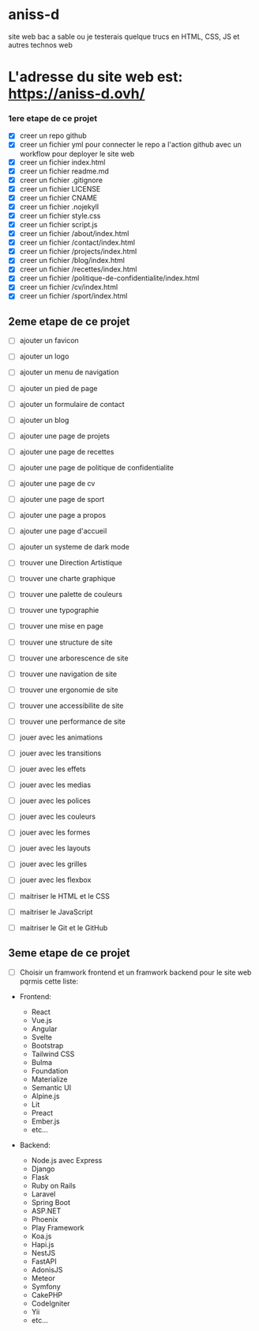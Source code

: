 # aniss-d
site web bac a sable ou je testerais quelque trucs en HTML, CSS, JS et autres technos web

# L'adresse du site web est: **https://aniss-d.ovh/**
### 1ere etape de ce projet
- [x] creer un repo github
- [x] creer un fichier yml pour connecter le repo a l'action github  avec un workflow pour deployer le site web
- [x] creer un fichier index.html
- [x] creer un fichier readme.md
- [x] creer un fichier .gitignore
- [x] creer un fichier LICENSE
- [x] creer un fichier CNAME
- [x] creer un fichier .nojekyll
- [x] creer un fichier style.css
- [x] creer un fichier script.js
- [x] creer un fichier /about/index.html
- [x] creer un fichier /contact/index.html
- [x] creer un fichier /projects/index.html
- [x] creer un fichier /blog/index.html
- [x] creer un fichier /recettes/index.html
- [x] creer un fichier /politique-de-confidentialite/index.html
- [x] creer un fichier /cv/index.html
- [x] creer un fichier /sport/index.html

## 2eme etape de ce projet
- [ ] ajouter un favicon
- [ ] ajouter un logo
- [ ] ajouter un menu de navigation
- [ ] ajouter un pied de page
- [ ] ajouter un formulaire de contact
- [ ] ajouter un blog
- [ ] ajouter une page de projets
- [ ] ajouter une page de recettes
- [ ] ajouter une page de politique de confidentialite
- [ ] ajouter une page de cv
- [ ] ajouter une page de sport
- [ ] ajouter une page a propos
- [ ] ajouter une page d'accueil
- [ ] ajouter un systeme de dark mode
- [ ] trouver une Direction Artistique
- [ ] trouver une charte graphique
- [ ] trouver une palette de couleurs
- [ ] trouver une typographie
- [ ] trouver une mise en page
- [ ] trouver une structure de site
- [ ] trouver une arborescence de site
- [ ] trouver une navigation de site
- [ ] trouver une ergonomie de site
- [ ] trouver une accessibilite de site
- [ ] trouver une performance de site
- [ ] jouer avec les animations
- [ ] jouer avec les transitions
- [ ] jouer avec les effets
- [ ] jouer avec les medias
- [ ] jouer avec les polices
- [ ] jouer avec les couleurs
- [ ] jouer avec les formes
- [ ] jouer avec les layouts
- [ ] jouer avec les grilles
- [ ] jouer avec les flexbox
- [ ] maitriser le HTML et le CSS
- [ ] maitriser le JavaScript
- [ ] maitriser le Git et le GitHub


## 3eme etape de ce projet
- [ ] Choisir un framwork frontend et un framwork backend pour le site web pqrmis cette liste:
* Frontend:
  - React
  - Vue.js
  - Angular
  - Svelte
  - Bootstrap
  - Tailwind CSS
  - Bulma
  - Foundation
  - Materialize
  - Semantic UI
  - Alpine.js
  - Lit
  - Preact
  - Ember.js
  - etc...


* Backend:
  - Node.js avec Express
  - Django
  - Flask
  - Ruby on Rails
  - Laravel
  - Spring Boot
  - ASP.NET
  - Phoenix
  - Play Framework
  - Koa.js
  - Hapi.js
  - NestJS
  - FastAPI
  - AdonisJS
  - Meteor
  - Symfony
  - CakePHP
  - CodeIgniter
  - Yii
  - etc...
